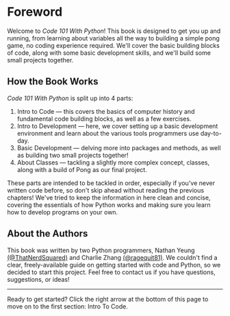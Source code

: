 # Foreword

Welcome to *Code 101 With Python*! This book is designed to get you up and running, from learning about variables all the way to building a simple pong game, no coding experience required. We'll cover the basic building blocks of code, along with some basic development skills, and we'll build some small projects together.

##  How the Book Works
*Code 101 With Python* is split up into 4 parts:
1) Intro to Code — this covers the basics of computer history and fundamental code building blocks, as well as a few exercises.
2) Intro to Development — here, we cover setting up a basic development environment and learn about the various tools programmers use day-to-day.
3) Basic Development — delving more into packages and methods, as well as building two small projects together!
4) About Classes — tackling a slightly more complex concept, classes, along with a build of Pong as our final project.

These parts are intended to be tackled in order, especially if you've never written code before, so don't skip ahead without reading the previous chapters! We've tried to keep the information in here clean and concise, covering the essentials of how Python works and making sure you learn how to develop programs on your own.

## About the Authors
This book was written by two Python programmers, Nathan Yeung [(@ThatNerdSquared)](https://github.com/ThatNerdSquared) and Charlie Zhang [(@ragequit81)](https://github.com/ragequit81). We couldn't find a clear, freely-available guide on getting started with code and Python, so we decided to start this project. Feel free to contact us if you have questions, suggestions, or ideas!

---

Ready to get started? Click the right arrow at the bottom of this page to move on to the first section: Intro To Code.
